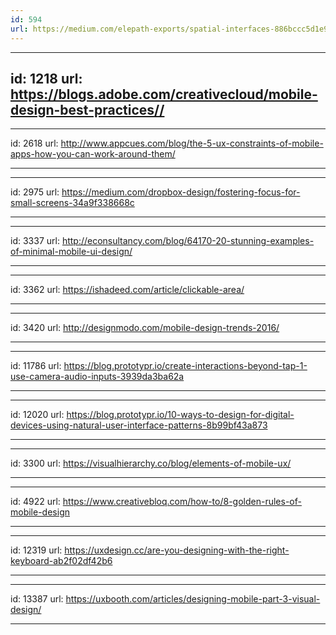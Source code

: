 ```yaml
---
id: 594
url: https://medium.com/elepath-exports/spatial-interfaces-886bccc5d1e9
---
```


---
id: 1218
url: https://blogs.adobe.com/creativecloud/mobile-design-best-practices//
---

---
id: 2618
url: http://www.appcues.com/blog/the-5-ux-constraints-of-mobile-apps-how-you-can-work-around-them/

---

---
id: 2975
url: https://medium.com/dropbox-design/fostering-focus-for-small-screens-34a9f338668c

---


---
id: 3337
url: http://econsultancy.com/blog/64170-20-stunning-examples-of-minimal-mobile-ui-design/

---

---
id: 3362
url: https://ishadeed.com/article/clickable-area/

---

---
id: 3420
url: http://designmodo.com/mobile-design-trends-2016/

---


---
id: 11786
url: https://blog.prototypr.io/create-interactions-beyond-tap-1-use-camera-audio-inputs-3939da3ba62a

---


---
id: 12020
url: https://blog.prototypr.io/10-ways-to-design-for-digital-devices-using-natural-user-interface-patterns-8b99bf43a873

---

---
id: 3300
url: https://visualhierarchy.co/blog/elements-of-mobile-ux/

---


---
id: 4922
url: https://www.creativebloq.com/how-to/8-golden-rules-of-mobile-design

---



---
id: 12319
url: https://uxdesign.cc/are-you-designing-with-the-right-keyboard-ab2f02df42b6

---


---
id: 13387
url: https://uxbooth.com/articles/designing-mobile-part-3-visual-design/

---

















